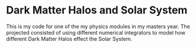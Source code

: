 # Dark Matter Halos and Solar System

This is my code for one of the my physics modules in my masters year. The projected consisted of using different numerical integrators to model how different Dark Matter Halos effect the Solar System.

